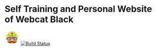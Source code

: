 # Self Training and Personal Website of Webcat Black

![Travis-CI](travis-ci-48.png) [![Build Status](https://travis-ci.org/webcat12345/webcat-black-page.svg?branch=master)](https://travis-ci.org/webcat12345/webcat-black-page)

